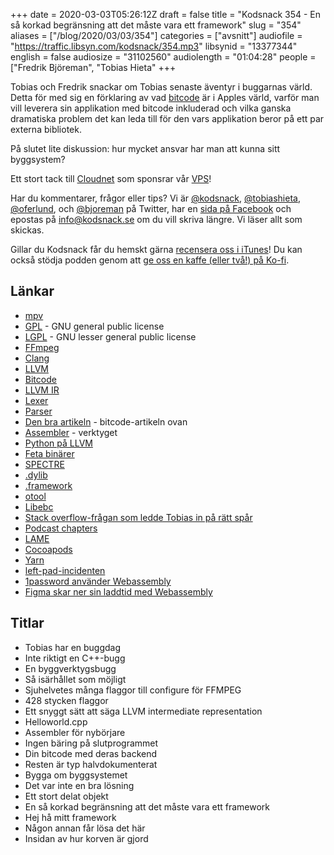+++
date = 2020-03-03T05:26:12Z
draft = false
title = "Kodsnack 354 - En så korkad begränsning att det måste vara ett framework"
slug = "354"
aliases = ["/blog/2020/03/03/354"]
categories = ["avsnitt"]
audiofile = "https://traffic.libsyn.com/kodsnack/354.mp3"
libsynid = "13377344"
english = false
audiosize = "31102560"
audiolength = "01:04:28"
people = ["Fredrik Björeman", "Tobias Hieta"
+++

Tobias och Fredrik snackar om Tobias senaste äventyr i buggarnas värld. Detta för med sig en förklaring av vad [bitcode](https://lowlevelbits.org/bitcode-demystified/) är i Apples värld, varför man vill leverera sin applikation med bitcode inkluderad och vilka ganska dramatiska problem det kan leda till för den vars applikation beror på ett par externa bibliotek.

På slutet lite diskussion: hur mycket ansvar har man att kunna sitt byggsystem?

Ett stort tack till [Cloudnet](http://www.cloudnet.se) som sponsrar vår [VPS](http://en.wikipedia.org/wiki/Virtual_private_server)!

Har du kommentarer, frågor eller tips? Vi är [@kodsnack](https://www.twitter.com/kodsnack), [@tobiashieta](https://www.twitter.com/tobiashieta), [@oferlund](https://www.twitter.com/oferlund), och [@bjoreman](https://www.twitter.com/bjoreman) på Twitter, har en [sida på Facebook](https://www.facebook.com/kodsnack) och epostas på [info@kodsnack.se](mailto:info@kodsnack.se) om du vill skriva längre. Vi läser allt som skickas.

Gillar du Kodsnack får du hemskt gärna [recensera oss i iTunes](http://itunes.apple.com/se/podcast/kodsnack/id561631498?l=en)! Du kan också stödja podden genom att <a href="https://ko-fi.com/kodsnack" rel="payment">ge oss en kaffe (eller två!) på Ko-fi</a>.

## Länkar ##
* [mpv](https://en.wikipedia.org/wiki/Mpv_%28media_player%29)
* [GPL](https://en.wikipedia.org/wiki/GNU_General_Public_License) - GNU general public license
* [LGPL](https://en.wikipedia.org/wiki/GNU_Lesser_General_Public_License) - GNU lesser general public license
* [FFmpeg](https://en.wikipedia.org/wiki/FFmpeg)
* [Clang](https://en.wikipedia.org/wiki/Clang)
* [LLVM](https://en.wikipedia.org/wiki/LLVM)
* [Bitcode](https://lowlevelbits.org/bitcode-demystified/)
* [LLVM IR](https://en.wikipedia.org/wiki/LLVM#Intermediate_representation)
* [Lexer](https://dev.to/cad97/what-is-a-lexer-anyway-4kdo)
* [Parser](https://en.wikipedia.org/wiki/Parsing)
* [Den bra artikeln](https://lowlevelbits.org/bitcode-demystified/) - bitcode-artikeln ovan
* [Assembler](https://en.wikipedia.org/wiki/Assembly_language#Assembler) - verktyget
* [Python på LLVM](http://numba.pydata.org/)
* [Feta binärer](https://en.wikipedia.org/wiki/Fat_binary)
* [SPECTRE](https://en.wikipedia.org/wiki/SPECTRE)
* [.dylib](https://en.wikipedia.org/wiki/Library_%28computing%29#macOS)
* [.framework](https://developer.apple.com/library/archive/documentation/MacOSX/Conceptual/BPFrameworks/Concepts/FrameworkAnatomy.html)
* [otool](https://www.manpagez.com/man/1/otool/)
* [Libebc](https://github.com/Guardsquare/LibEBC)
* [Stack overflow-frågan som ledde Tobias in på rätt spår](https://stackoverflow.com/questions/41119198/recompilation-with-bitcode-changes-lc-id-dylib)
* [Podcast chapters](https://chaptersapp.com/)
* [LAME](https://lame.sourceforge.io/)
* [Cocoapods](https://cocoapods.org/)
* [Yarn](https://yarnpkg.com/)
* [left-pad-incidenten](https://www.theregister.co.uk/2016/03/23/npm_left_pad_chaos/)
* [1password använder Webassembly](https://blog.1password.com/1password-x-may-2019-update/)
* [Figma skar ner sin laddtid med Webassembly](https://www.figma.com/blog/webassembly-cut-figmas-load-time-by-3x/)

## Titlar ##
* Tobias har en buggdag
* Inte riktigt en C++-bugg
* En byggverktygsbugg
* Så isärhållet som möjligt
* Sjuhelvetes många flaggor till configure för FFMPEG
* 428 stycken flaggor
* Ett snyggt sätt att säga LLVM intermediate representation
* Helloworld.cpp
* Assembler för nybörjare
* Ingen bäring på slutprogrammet
* Din bitcode med deras backend
* Resten är typ halvdokumenterat
* Bygga om byggsystemet
* Det var inte en bra lösning
* Ett stort delat objekt
* En så korkad begränsning att det måste vara ett framework
* Hej hå mitt framework
* Någon annan får lösa det här
* Insidan av hur korven är gjord
